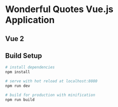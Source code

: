 # Wonderful Quotes Vue.js Application

## Vue 2

## Build Setup

``` bash
# install dependencies
npm install

# serve with hot reload at localhost:8080
npm run dev

# build for production with minification
npm run build

